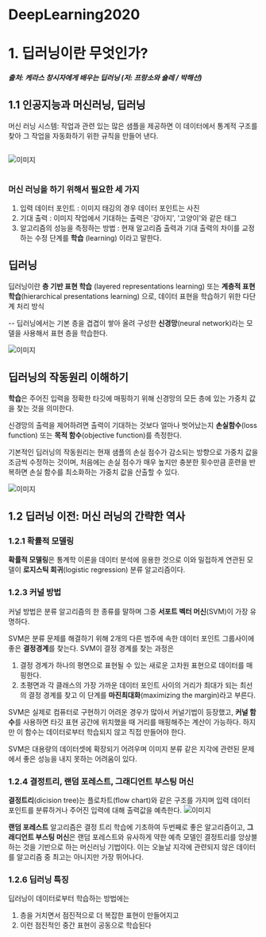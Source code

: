 # DeepLearning2020
# 1. 딥러닝이란 무엇인가?
##### 출처: 케라스 창시자에게 배우는 딥러닝 (저: 프랑소와 숄레 / 박해선)

## 1.1 인공지능과 머신러닝, 딥러닝

머신 러닝 시스템: 작업과 관련 있는 많은 샘플을 제공하면 이 데이터에서 통계적 구조를 찾아 그 작업을 자동화하기 위한 규칙을 만들어 낸다.
```
```
![이미지](https://tensorflowkorea.files.wordpress.com/2018/12/028.jpg "인공지능")
```
```
### 머신 러닝을 하기 위해서 필요한 세 가지
1. 입력 데이터 포인트
: 이미지 태깅의 경우 데이터 포인트는 사진
2. 기대 출력
: 이미지 작업에서 기대하는 출력은 '강아지', '고양이'와 같은 태그
3. 알고리즘의 성능을 측정하는 방법
: 현재 알고리즘 출력과 기대 출력의 차이를 교정하는 수정 단계를 **학습** (learning) 이라고 말한다.

##  딥러닝

딥러닝이란 **층 기반 표현 학습** (layered representations learning) 또는 **계층적 표현 학습**(hierarchical presentations learning) 으로, 데이터 표현을 학습하기 위한 다단계 처리 방식

-- 딥러닝에서는 기본 층을 겹겹이 쌓아 올려 구성한 **신경망**(neural network)라는 모델을 사용해서 표현 층을 학습한다.

![이미지](https://tensorflowkorea.files.wordpress.com/2018/12/035.jpg "딥러닝")

## 딥러닝의 작동원리 이해하기

**학습**은 주어진 입력을 정확한 타깃에 매핑하기 위해 신경망의 모든 층에 있는 가중치 값을 찾는 것을 의미한다.

신경망의 출력을 제어하려면 출력이 기대하는 것보다 얼마나 벗어났는지 **손실함수**(loss function) 또는 **목적 함수**(objective function)를 측정한다.

기본적인 딥러닝의 작동원리는 현재 샘플의 손실 점수가 감소되는 방향으로 가중치 값을 조금씩 수정하는 것이며, 처음에는 손실 점수가 매우 높지만 충분한 횟수만큼 훈련을 반복하면 손실 함수를 최소화하는 가중치 값을 산출할 수 있다.

![이미지](https://tensorflowkorea.files.wordpress.com/2018/12/036_2.jpg "작동원리")
## 1.2 딥러닝 이전: 머신 러닝의 간략한 역사



### 1.2.1 확률적 모델링

**확률적 모델링**은 통계학 이론을 데이터 분석에 응용한 것으로 이와 밀접하게 연관된 모델이 **로지스틱 회귀**(logistic regression) 분류 알고리즘이다. 

### 1.2.3 커널 방법
커널 방법은 분류 알고리즘의 한 종류를 말하며 그중 **서포트 벡터 머신**(SVM)이 가장 유명하다. 

SVM은 분류 문제를 해결하기 위해 2개의 다른 범주에 속한 데이터 포인트 그룹사이에 좋은 **결정경계**를 찾는다.
SVM이 결정 경계를 찾는 과정은
1. 결정 경계가 하나의 평면으로 표현될 수 있는 새로운 고차원 표현으로 데이터를 매핑한다.
2. 초평면과 각 클래스의 가장 가까운 데이터 포인트 사이의 거리가 최대가 되는 최선의 결정 경계를 찾고 이 단계를 **마진최대화**(maximizing the margin)라고 부른다.

SVM은 실제로 컴퓨터로 구현하기 어려운 경우가 많아서 커널기법이 등장했고, **커널 함수**를 사용하면 타깃 표현 공간에 위치했을 때 거리를 매핑해주는 계산이 가능하다. 하지만 이 함수는 데이터로부터 학습되지 않고 직접 만들어야 한다.

SVM은 대용량의 데이터셋에 확장되기 어려우며 이미지 분류 같은 지각에 관련된 문제에서 좋은 성능을 내지 못하는 어려움이 있다.


### 1.2.4 결정트리, 랜덤 포레스트, 그래디언트 부스팅 머신

**결정트리**(dicision tree)는 플로차트(flow chart)와 같은 구조를 가지며 입력 데이터 포인트를 분류하거나 주어진 입력에 대해 출력값을 예측한다.
![이미지](https://tensorflowkorea.files.wordpress.com/2018/12/044.jpg "결정트리")

**랜덤 포레스트** 알고리즘은 결정 트리 학습에 기초하여 두번째로 좋은 알고리즘이고, **그래디언트 부스팅 머신**은 랜덤 포레스트와 유사하게 약한 예측 모델인 결정트리를 앙상블 하는 것을 기반으로 하는 머신러닝 기법이다. 이는 오늘날 지각에 관련되지 않은 데이터를 알고리즘 중 최고는 아니지만 가장 뛰어나다.

### 1.2.6 딥러닝 특징

딥러닝이 데이터로부터 학습하는 방법에는
1. 층을 거치면서 점진적으로 더 복잡한 표현이 만들어지고
2. 이런 점진적인 중간 표현이 공동으로 학습된다
